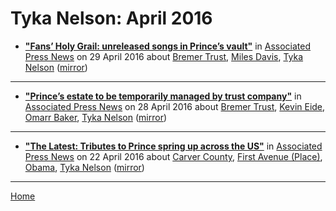 # Tyka Nelson: April 2016

 - [**"Fans’ Holy Grail: unreleased songs in Prince’s vault"**](https://apnews.com/73b9ba74daa4423bb36ac62d4655a71b) in [Associated Press News](https://apnews.com/) on 29 April 2016 about [Bremer Trust](../../topics/bremer-trust/index.md), [Miles Davis](../../topics/miles-davis/index.md), [Tyka Nelson](../../topics/tyka-nelson/index.md) ([mirror](https://web.archive.org/web/*/https://apnews.com/73b9ba74daa4423bb36ac62d4655a71b))

----

 - [**"Prince’s estate to be temporarily managed by trust company"**](https://apnews.com/606153a12f3041b8b76186c824538183) in [Associated Press News](https://apnews.com/) on 28 April 2016 about [Bremer Trust](../../topics/bremer-trust/index.md), [Kevin Eide](../../topics/kevin-eide/index.md), [Omarr Baker](../../topics/omarr-baker/index.md), [Tyka Nelson](../../topics/tyka-nelson/index.md) ([mirror](https://web.archive.org/web/*/https://apnews.com/606153a12f3041b8b76186c824538183))

----

 - [**"The Latest: Tributes to Prince spring up across the US"**](https://apnews.com/debddfb333364e4091f0989c39458119) in [Associated Press News](https://apnews.com/) on 22 April 2016 about [Carver County](../../topics/carver-county/index.md), [First Avenue (Place)](../../topics/place/first-avenue/index.md), [Obama](../../topics/obama/index.md), [Tyka Nelson](../../topics/tyka-nelson/index.md) ([mirror](https://web.archive.org/web/*/https://apnews.com/debddfb333364e4091f0989c39458119))

----

[Home](./)
